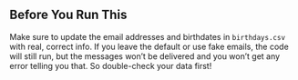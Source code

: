 ## Before You Run This
Make sure to update the email addresses and birthdates in `birthdays.csv` with real, correct info.
If you leave the default or use fake emails, the code will still run, but the messages won’t be delivered and you won’t get any error telling you that. So double-check your data first!
